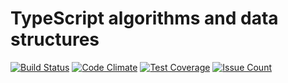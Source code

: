 # TypeScript algorithms and data structures

[![Build Status](https://travis-ci.org/sularome/TypeScript-Algorithms-and-Data-Structures.svg?branch=master)](https://travis-ci.org/sularome/TypeScript-Algorithms-and-Data-Structures) [![Code Climate](https://codeclimate.com/github/sularome/JavaScript-Algorithms/badges/gpa.svg)](https://codeclimate.com/github/sularome/JavaScript-Algorithms) [![Test Coverage](https://codeclimate.com/github/sularome/JavaScript-Algorithms/badges/coverage.svg)](https://codeclimate.com/github/sularome/JavaScript-Algorithms/coverage) [![Issue Count](https://codeclimate.com/github/sularome/JavaScript-Algorithms/badges/issue_count.svg)](https://codeclimate.com/github/sularome/JavaScript-Algorithms)
